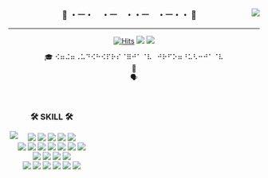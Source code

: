<!-- ## Hi there 👋 -->

<!--
**sonarington/sonarington** is a ✨ _special_ ✨ repository because its `README.md` (this file) appears on your GitHub profile.

Here are some ideas to get you started:

- 🔭 I’m currently working on ...
- 🌱 I’m currently learning ...
- 👯 I’m looking to collaborate on ...
- 🤔 I’m looking for help with ...
- 💬 Ask me about ...
- 📫 How to reach me: ...
- 😄 Pronouns: ...
- ⚡ Fun fact: ...
-->



<div align="center">
  
  <div align="right">
    <img align="right" src="http://mazassumnida.wtf/api/v2/generate_badge?boj=sonarington"/>
  </div>
  
  <div>
    
### 👋 ・ㅡ・　・ㅡ　・・ㅡ　・ㅡ・・ 👋 
<hr>
  

  [![Hits](https://hits.seeyoufarm.com/api/count/incr/badge.svg?url=https%3A%2F%2Fgithub.com%2Fsonarington&count_bg=%2379C83D&title_bg=%23555555&icon=&icon_color=%23E7E7E7&title=hits&edge_flat=false)](https://github.com/sonarington) <a href="https://sonarington.tistory.com"><img src="https://img.shields.io/badge/-TechBlog-20C997?style=flat-square&logo=Velog&logoColor=white&"/></a> <a href="https://sonarington.notion.site/6c06cb79f2474823861cb102c593f855"><img src="https://img.shields.io/badge/-Portfolio-000000?style=flat-square&logo=Notion&logoColor=white"/></a>  

  

  🎓 ⠪⠶⠬⠶⠠⠥⠙⠪⠓⠪⠏⠗⠎⠈⠿⠚⠁⠈⠧⠀⠚⠗⠋⠕⠶⠘⠥⠣⠒⠚⠁⠈⠧<br>
  🔎 <br>
  🗣 <br>
 

  <br>
 
</div>
</div>


<div style="display: flex; flex-direction: row;  align-items: center;">

  <div align="right">
    <img align="right" src="https://github-readme-stats.vercel.app/api/top-langs/?username=sonarington&layout=compact&hide=jupyter%20notebook,scss&theme=dracula&langs_count=8"/>
    <!-- <img align="right" src="https://github-readme-stats.vercel.app/api/top-langs/?username=sonarington&layout=compact&hide=javascript,css,scss&theme=dracula&langs_count=8"/> -->
    <!--img align="right" src="https://github-readme-stats.vercel.app/api?username=sonarington&show_icons=true&theme=radical"/-->
  </div>
  
  
  
<div align="center">
    
### 🛠 SKILL 🛠
 
<!-- <img src="https://img.shields.io/badge/react-20232a.svg?style=for-the-badge&logo=react&logoColor=61DAFB" />  -->
<img src="https://img.shields.io/badge/react-20232a.svg?style=flat-square&logo=react&logoColor=white" />
<img src="https://img.shields.io/badge/JavaScript-F7DF1E?style=flat-square&logo=JavaScript&logoColor=white"/>
<img src="https://img.shields.io/badge/typescript-007ACC.svg?style=flat-square&logo=typescript&logoColor=white" />
<img src="https://img.shields.io/badge/PHP-777BB4?style=flat-square&logo=PHP&logoColor=white"/>
<img src="https://img.shields.io/badge/node.js-339933?style=flat-square&logo=Node.js&logoColor=white">
<!-- <img src="https://img.shields.io/badge/-JAVA-007396?style=flat-square&logo=java&logoColor=white"> -->
<!-- <img src="https://img.shields.io/badge/C-A8B9CC?style=flat-square&logo=C&logoColor=white"/>  -->
<!-- <img src="https://img.shields.io/badge/C++-00599C?style=flat-square&logo=C++&logoColor=white"/> -->
<!-- <img src="https://img.shields.io/badge/-Spring Boot-6DB33F?style=flat-square&logo=SpringBoot&logoColor=white"/>  -->
<!-- <img src="https://img.shields.io/badge/-Gradle-02303A?style=flat-square&logo=Gradle"/> -->
<br>
<img src="https://img.shields.io/badge/Python-3776AB?style=flat-square&logo=Python&logoColor=white"/> 
<img src="https://img.shields.io/badge/-Flask-000000?style=flat-square&logo=Flask"/> 
<img src="https://img.shields.io/badge/django-092E20?style=flat-square&logo=django&logoColor=white"/>
<img src="https://img.shields.io/badge/TensorFlow-FF6F00?style=flat-square&logo=TensorFlow&logoColor=white"/>
<img src="https://img.shields.io/badge/-JAVA-007396?style=flat-square&logo=java&logoColor=white">
<img src="https://img.shields.io/badge/C-A8B9CC?style=flat-square&logo=C&logoColor=white"/> 
<!-- <img src="https://img.shields.io/badge/C++-00599C?style=flat-square&logo=C++&logoColor=white"/>  -->
<img src="https://img.shields.io/badge/C++-00599C?style=flat-square&logo=C%2B%2B&logoColor=white"/>
<br>
<!-- <img src="https://img.shields.io/badge/PHP-777BB4?style=flat-square&logo=PHP&logoColor=white"/>  -->
<!-- <img src="https://img.shields.io/badge/Laravel-FF2D20?style=flat-square&logo=Laravel&logoColor=white"/> -->
<!-- <br> -->
<img src="https://img.shields.io/badge/postgresql-4169e1?style=flat-square&logo=postgresql&logoColor=white"/> 
<img src="https://img.shields.io/badge/MySQL-4479A1?style=flat-square&logo=MySQL&logoColor=white"/> 
<img src="https://img.shields.io/badge/MariaDB-003545?style=flat-square&logo=MariaDB&logoColor=white"/> 
<img src="https://img.shields.io/badge/ORACLE-F80000?style=flat-square&logo=oracle&logoColor=white"/>
<!-- <img src="https://img.shields.io/badge/Firebase-FFCA28?style=flat-square&logo=Firebase&logoColor=white"/> -->
<br>
<img src="https://img.shields.io/badge/-Google%20Cloud%20Platform-4285F4?style=flat-square&logo=google%20cloud&logoColor=white"/> 
<img src="https://img.shields.io/badge/AWS-232F3E?style=flat-square&logo=amazonwebservices&logoColor=white"/> 
<img src="https://img.shields.io/badge/Rocky%20Linux-10B981?style=flat-square&logo=rockylinux&logoColor=fff"/> 
<img src="https://img.shields.io/badge/Ubuntu-E95420?style=flat-square&logo=Ubuntu&logoColor=white"/> 
<img src="https://img.shields.io/badge/Docker-2496ED?style=flat-square&logo=Docker&logoColor=white"/> 
<img src="https://img.shields.io/badge/NGINX-009639?style=flat-square&logo=NGINX&logoColor=white"/>
<br>
 
</div>
</div>











<!--
## 🛠️ Stacks

<img src="https://img.shields.io/badge/Python-3766AB?style=flat-square&logo=Python&logoColor=white"/> <img src="https://img.shields.io/badge/Java-007396?style=flat-square&logo=Java&logoColor=white"/> <img src="https://img.shields.io/badge/JavaScript-F7DF1E?style=flat-square&logo=JavaScript&logoColor=white"/> <img src="https://img.shields.io/badge/C-A8B9CC?style=flat-square&logo=C&logoColor=white"/> <img src="https://img.shields.io/badge/C++-00599C?style=flat-square&logo=C++&logoColor=white"/> <img src="https://img.shields.io/badge/Vue.js-4FC08D?style=flat-square&logo=Vue.js&logoColor=white"/> <img src="https://img.shields.io/badge/MySQL-4479A1?style=flat-square&logo=MySQL&logoColor=white"/> <img src="https://img.shields.io/badge/TensorFlow-FF6F00?style=flat-square&logo=TensorFlow&logoColor=white"/> 


## 💪🏼 Tools 

 <img src="https://img.shields.io/badge/Visual Studio Code-007ACC?style=flat-square&logo=Visual Studio Code&logoColor=white"/> <img src="https://img.shields.io/badge/GitHub-181717?style=flat-square&logo=GitHub&logoColor=white"/> <img src="https://img.shields.io/badge/Eclipse IDE-2C2255?style=flat-square&logo=Eclipse IDE&logoColor=white"/> <img src="https://img.shields.io/badge/Vim-019733?style=flat-square&logo=Vim&logoColor=white"/> <img src="https://img.shields.io/badge/Anaconda-44A833?style=flat-square&logo=Anaconda&logoColor=white"/> <img src="https://img.shields.io/badge/IntelliJ IDEA-000000?style=flat-square&logo=IntelliJ IDEA&logoColor=white"/> 

![Anurag's GitHub stats](https://github-readme-stats.vercel.app/api?username=sonarington&show_icons=true&theme=radical)


## 🐱 About Me

[![Gmail Badge](https://img.shields.io/badge/Gmail-d14836?style=flat-square&logo=Gmail&logoColor=white&link=mailto:spiritington@gmail.com)](spiritington@gmail.com)
[![Notion Badge](https://img.shields.io/badge/Notion-000000?style=flat-square&logo=Notion&logoColor=white&link=https://sonarington.notion.site/1612a809df194bb892e7dc0f4947c300)](https://sonarington.notion.site/1612a809df194bb892e7dc0f4947c300)
[![Velog Badge](https://img.shields.io/badge/Velog-20C997?style=flat-square&logo=Velog&logoColor=white&link=https://velog.io/@sonarington)](https://velog.io/@sonarington)
<a href="https://sonarington.tistory.com/" target="_blank">
<img src="https://img.shields.io/badge/Blog-FF5500?style=flat-square&logo=tistory&logoColor=white" alt="Blog">
</a>


## 🏅 Algorithm 

[![Solved.ac Profile](http://mazassumnida.wtf/api/v2/generate_badge?boj=sonarington)](https://solved.ac/sonarington/)  


## 🏆 Awards
|Competition|Prize|Date|
|------|---|---|
|2024년 온투인 서비스 아이디어 공모전|동상|Dec 20, 2024|
-->






